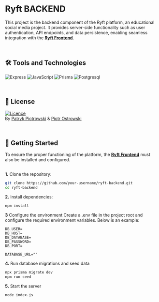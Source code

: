 # Ryft BACKEND
This project is the backend component of the Ryft platform, an educational social media project. It provides server-side functionality such as user authentication, API endpoints, and data persistence, enabling seamless integration with the **[Ryft Frontend](https://github.com/Xdellta/Ryft-Frontend)**.

<br>

## 🛠️ Tools and Technologies
![Express](https://img.shields.io/badge/Express%20js-000000?style=for-the-badge&logo=express&logoColor=white)
![JavaScript](https://img.shields.io/badge/JavaScript-F7DF1E?style=for-the-badge&logo=javascript&logoColor=black)
![Prisma](https://img.shields.io/badge/Prisma-3982CE?style=for-the-badge&logo=Prisma&logoColor=white)
![Postgresql](https://img.shields.io/badge/postgresql-4169e1?style=for-the-badge&logo=postgresql&logoColor=white)

<br>

## 📜 License
[![Licence](https://img.shields.io/github/license/Ileriayo/markdown-badges?style=for-the-badge)](./LICENSE)<br>
By [Patryk Piotrowski](https://github.com/Xdellta) & [Piotr Ostrowski](https://github.com/PiotrO9)

<br>

## 🚀 Getting Started
To ensure the proper functioning of the platform, the **[Ryft Frontend](https://github.com/Xdellta/Ryft-Frontend)** must also be installed and configured.<br><br>

**1.** Clone the repository:
```sh
git clone https://github.com/your-username/ryft-backend.git  
cd ryft-backend
```

**2.** Install dependencies:
```sh
npm install
```

**3** Configure the environment
Create a .env file in the project root and configure the required environment variables. Below is an example:
```env
DB_USER=
DB_HOST=
DB_DATABASE=
DB_PASSWORD=
DB_PORT=

DATABASE_URL=""
```

**4.** Run database migrations and seed data
```sh
npx prisma migrate dev  
npm run seed  
```

**5.** Start the server
```sh
node index.js
```